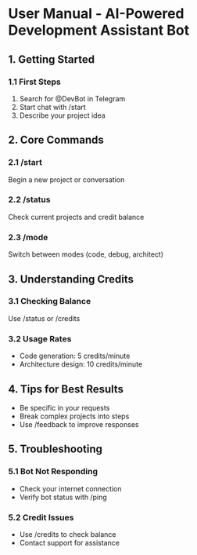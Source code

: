 # User Manual - AI-Powered Development Assistant Bot

## 1. Getting Started
### 1.1 First Steps
1. Search for @DevBot in Telegram
2. Start chat with /start
3. Describe your project idea

## 2. Core Commands
### 2.1 /start
Begin a new project or conversation

### 2.2 /status
Check current projects and credit balance

### 2.3 /mode
Switch between modes (code, debug, architect)

## 3. Understanding Credits
### 3.1 Checking Balance
Use /status or /credits

### 3.2 Usage Rates
- Code generation: 5 credits/minute
- Architecture design: 10 credits/minute

## 4. Tips for Best Results
- Be specific in your requests
- Break complex projects into steps
- Use /feedback to improve responses

## 5. Troubleshooting
### 5.1 Bot Not Responding
- Check your internet connection
- Verify bot status with /ping

### 5.2 Credit Issues
- Use /credits to check balance
- Contact support for assistance